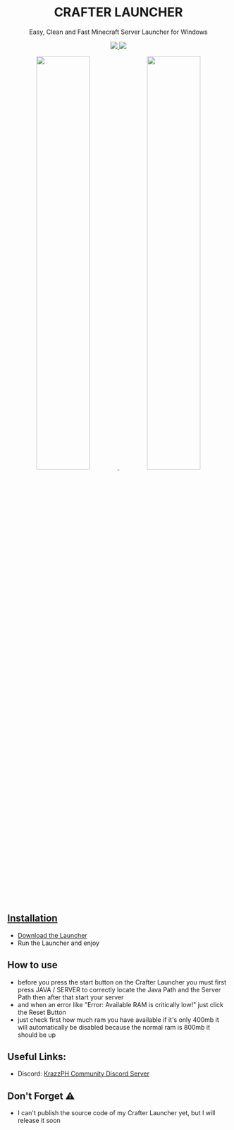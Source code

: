 <h1 align="center">
  CRAFTER LAUNCHER
</h1>
<p align="center">  
 Easy, Clean and Fast Minecraft Server Launcher for Windows
</p>
<p align="center">
  <a href="https://discord.gg/E5sHNCQGPe">
    <img src="https://img.shields.io/discord/1173195579736723496?color=brightgreen&logo=discord">
  </a>
  <a href="https://github.com/MavYT29/Crafter-Launcher/releases">
    <img src="https://img.shields.io/github/v/release/MavYT29/Crafter-Launcher?color=brightgreen&include_prereleases">
</p>
  
<p align="center">
  <img src="https://github.com/MavYT29/Crafter-Launcher/assets/84601328/7e7c51a6-357d-49f4-b027-e9b1f04d37f6" width="49%" />
  <img src="https://github.com/MavYT29/Crafter-Launcher/assets/84601328/4f60e3ee-2fa3-4c8d-946c-624927f71db1" width="49%" /> 

</p>
  


## Installation
- Download the [Launcher](https://objects.githubusercontent.com/github-production-release-asset-2e65be/773415886/4cdd3816-4997-4376-8c6a-c4682c02d586?X-Amz-Algorithm=AWS4-HMAC-SHA256&X-Amz-Credential=AKIAVCODYLSA53PQK4ZA%2F20240317%2Fus-east-1%2Fs3%2Faws4_request&X-Amz-Date=20240317T163209Z&X-Amz-Expires=300&X-Amz-Signature=30b90d6a8f1724717ca8d017d3d2d14dc0be3250a59ac193ec9272f45d9faec7&X-Amz-SignedHeaders=host&actor_id=84601328&key_id=0&repo_id=773415886&response-content-disposition=attachment%3B%20filename%3DCRAFTER.LAUNCHER.zip&response-content-type=application%2Foctet-stream) 
- Run the Launcher and enjoy

## How to use
- before you press the start button on the Crafter Launcher you must first press JAVA / SERVER to correctly locate the Java Path and the Server Path then after that start your server
- and when an error like "Error: Available RAM is critically low!" just click the Reset Button
- just check first how much ram you have available if it's only 400mb it will automatically be disabled because the normal ram is 800mb it should be up

## Useful Links:
- Discord: [KrazzPH Community Discord Server](https://discord.gg/E5sHNCQGPe)

## Don't Forget ⚠︎
- I can't publish the source code of my Crafter Launcher yet, but I will release it soon

